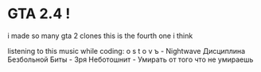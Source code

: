 # GTA 2.4 !
i made so many gta 2 clones this is the fourth one i think

listening to this music while coding:
o s t o v ъ - Nightwave 
Дисциплина Безбольной Биты - Зря
Неботошнит - Умирать от того что не умираешь
